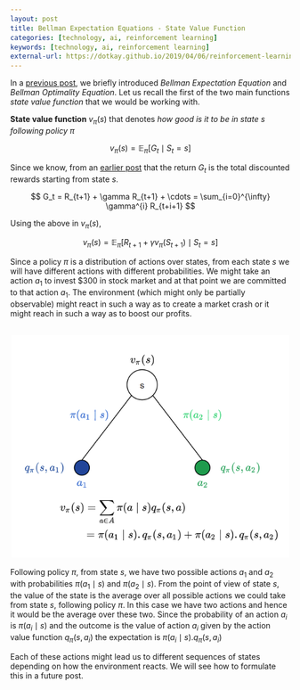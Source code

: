 ```yaml
---
layout: post
title: Bellman Expectation Equations - State Value Function
categories: [technology, ai, reinforcement learning]
keywords: [technology, ai, reinforcement learning]
external-url: https://dotkay.github.io/2019/04/06/reinforcement-learning-bellman-exp
---
```


In a [previous post](https://dotkay.github.io/2019/03/21/reinforcement-learning-vpa), we briefly introduced *Bellman Expectation Equation* and *Bellman Optimality Equation*. Let us recall the first of the two main functions *state value function* that we would be working with.

__State value function__ $v_{\pi}(s)$ that denotes *how good is it to be in state $s$ following policy $\pi$*

$$
v_{\pi}(s) = \mathbb{E}_{\pi}[G_t \mid S_t = s]
$$

Since we know, from an [earlier post](https://dotkay.github.io/2019/03/09/reinforcement-learning-theory) that the return $G_t$ is the total discounted rewards starting from state *s*.

$$
G_t = R_{t+1} + \gamma R_{t+1} + \cdots = \sum_{i=0}^{\infty} \gamma^{i} R_{t+i+1}
$$

Using the above in $v_{\pi}(s)$, 

$$
v_{\pi}(s) = \mathbb{E}_{\pi}[R_{t+1} + \gamma v_{\pi}(S_{t+1}) \mid S_t = s] 
$$

Since a policy $\pi$ is a distribution of actions over states, from each state *s* we will have different actions with different probabilities. We might take an action $a_1$ to invest \$300 in stock market and at that point we are committed to that action $a_1$. The environment (which might only be partially observable) might react in such a way as to create a market crash or it might reach in such a way as to boost our profits. 

<br>
<div class="img_container">
<center><img src="https://raw.githubusercontent.com/dotkay/tmp/main/rl_illustrations/v_s_new.png" width=500></center>
</div>

Following policy $\pi$, from state *s*, we have two possible actions $a_1$ and $a_2$ with probabilities $\pi(a_1 \mid s)$ and $\pi(a_2 \mid s)$. From the point of view of state *s*, the value of the state is the average over all possible actions we could take from state *s*, following policy $\pi$. In this case we have two actions and hence it would be the average over these two. Since the probability of an action $a_i$ is $\pi(a_i \mid s)$ and the outcome is the value of action $a_i$ given by the action value function $q_{\pi}(s, a_i)$ the expectation is $\pi(a_i \mid s) . q_{\pi}(s, a_i)$

Each of these actions might lead us to different sequences of states depending on how the environment reacts. We will see how to formulate this in a future post.